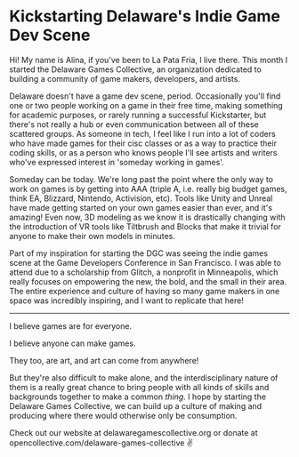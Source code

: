 # Kickstarting Delaware's Indie Game Dev Scene

Hi! My name is Alina, if you've been to La Pata Fria, I live there. This month I started the Delaware Games Collective, an organization dedicated to building a community of game makers, developers, and artists.

Delaware doesn't have a game dev scene, period. Occasionally you'll find one or two people working on a game in their free time, making something for academic purposes, or rarely running a successful Kickstarter, but there's not really a hub or even communication between all of these scattered groups. As someone in tech, I feel like I run into a lot of coders who have made games for their cisc classes or as a way to practice their coding skills, or as a person who knows people I'll see artists and writers who've expressed interest in 'someday working in games'.

Someday can be today. We're long past the point where the only way to work on games is by getting into AAA (triple A, i.e. really big budget games, think EA, Blizzard, Nintendo, Activision, etc). Tools like Unity and Unreal have made getting started on your own games easier than ever, and it's amazing! Even now, 3D modeling as we know it is drastically changing with the introduction of VR tools like Tiltbrush and Blocks that make it trivial for anyone to make their own models in minutes.

Part of my inspiration for starting the DGC was seeing the indie games scene at the Game Developers Conference in San Francisco. I was able to attend due to a scholarship from Glitch, a nonprofit in Minneapolis, which really focuses on empowering the new, the bold, and the small in their area. The entire experience and culture of having so many game makers in one space was incredibly inspiring, and I want to replicate that here!

---

I believe games are for everyone.

I believe anyone can make games.

They too, are art, and art can come from anywhere!

But they're also difficult to make alone, and the interdisciplinary nature of them is a really great chance to bring people with all kinds of skills and backgrounds together to make a common *thing*. I hope by starting the Delaware Games Collective, we can build up a culture of making and producing where there would otherwise only be consumption.

Check out our website at delawaregamescollective.org or donate at opencollective.com/delaware-games-collective ✌️
